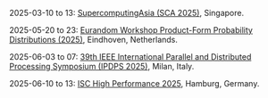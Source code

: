 2025-03-10 to 13: [SupercomputingAsia (SCA 2025)](https://sca25.sc-asia.org/ "Focuses on high-performance computing, covering supercomputing architectures, parallel algorithms, and big data analytics. Topics include scientific simulations, AI applications, and cloud computing, emphasizing computational advancements for research and industry."), Singapore.

2025-05-20 to 23: [Eurandom Workshop Product-Form Probability Distributions (2025)](https://www.eurandom.tue.nl/event/product-form-probability-distributions/ "This workshop explores product-form probability distributions, focusing on queueing theory, Markov chains, and statistical mechanics. Topics include equilibrium distributions, network models, and applications in performance analysis and complex systems, emphasizing analytical probabilistic techniques."), Eindhoven, Netherlands.

2025-06-03 to 07: [39th IEEE International Parallel and Distributed Processing Symposium (IPDPS 2025)](https://www.ipdps.org/ "Explores parallel and distributed processing, covering algorithms, architectures, and software systems. Topics include big data processing, machine learning, and scientific computing, emphasizing performance optimization and scalability in computational systems."), Milan, Italy.

2025-06-10 to 13: [ISC High Performance 2025](https://isc-hpc.com "ISC High Performance 2025 focuses on high-performance computing, covering parallel algorithms, exascale architectures, and GPU computing. Topics include scientific simulations, AI integration, and applications in physics and climate, emphasizing scalable computational performance."), Hamburg, Germany.

